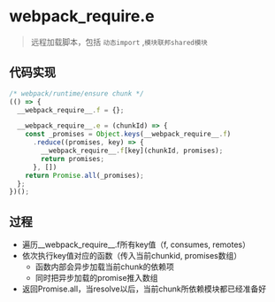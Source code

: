 # __webpack_require__.e
> 远程加载脚本，包括 `动态import` ,`模块联邦shared模块` 

## 代码实现
```js
/* webpack/runtime/ensure chunk */
(() => {
  __webpack_require__.f = {};

  __webpack_require__.e = (chunkId) => {
    const _promises = Object.keys(__webpack_require__.f)
      .reduce((promises, key) => {
        __webpack_require__.f[key](chunkId, promises);
        return promises;
      }, [])
    return Promise.all(_promises);
  };
})();
```

## 过程
- 遍历__webpack_require__.f所有key值（f, consumes, remotes）
- 依次执行key值对应的函数（传入当前chunkid, promises数组）
  - 函数内部会异步加载当前chunk的依赖项
  - 同时把异步加载的promise推入数组
- 返回Promise.all，当resolve以后，当前chunk所依赖模块都已经准备好
